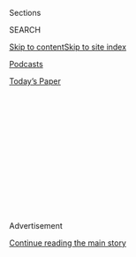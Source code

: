 <div id="app">

<div>

<div>

<div>

<div class="NYTAppHideMasthead css-1q2w90k e1suatyy0">

<div class="section css-ui9rw0 e1suatyy2">

<div class="css-eph4ug er09x8g0">

<div class="css-6n7j50">

</div>

<span class="css-1dv1kvn">Sections</span>

<div class="css-10488qs">

<span class="css-1dv1kvn">SEARCH</span>

</div>

[Skip to content](#site-content)[Skip to site
index](#site-index)

</div>

<div id="masthead-section-label" class="css-1wr3we4 eaxe0e00">

[Podcasts](https://www.nytimes.com/spotlight/podcasts)

</div>

<div class="css-10698na e1huz5gh0">

</div>

</div>

<div id="masthead-bar-one" class="section hasLinks css-15hmgas e1csuq9d3">

<div class="css-uqyvli e1csuq9d0">

</div>

<div class="css-1uqjmks e1csuq9d1">

</div>

<div class="css-9e9ivx">

[](https://myaccount.nytimes.com/auth/login?response_type=cookie&client_id=vi)

</div>

<div class="css-1bvtpon e1csuq9d2">

[Today’s
Paper](https://www.nytimes.com/section/todayspaper)

</div>

</div>

</div>

</div>

<div data-aria-hidden="false">

<div id="site-content" data-role="main">

<div>

<div class="css-1aor85t" style="opacity:0.000000001;z-index:-1;visibility:hidden">

<div class="css-1hqnpie">

<div class="css-epjblv">

<span class="css-17xtcya">[Podcasts](/spotlight/podcasts)</span><span class="css-x15j1o">|</span><span class="css-fwqvlz">Fiona
Ex
Machina</span>

</div>

<div class="css-k008qs">

<div class="css-1iwv8en">

<span class="css-18z7m18"></span>

<div>

</div>

</div>

<span class="css-1n6z4y">https://nyti.ms/3d0KNJ1</span>

<div class="css-1705lsu">

<div class="css-4xjgmj">

<div class="css-4skfbu" data-role="toolbar" data-aria-label="Social Media Share buttons, Save button, and Comments Panel with current comment count" data-testid="share-tools">

  - 
  - 
  - 
  - 
    
    <div class="css-6n7j50">
    
    </div>

  - 

</div>

</div>

</div>

</div>

</div>

</div>

<div id="NYT_TOP_BANNER_REGION" class="css-13pd83m">

</div>

<div id="top-wrapper" class="css-1sy8kpn">

<div id="top-slug" class="css-l9onyx">

Advertisement

</div>

[Continue reading the main
story](#after-top)

<div class="ad top-wrapper" style="text-align:center;height:100%;display:block;min-height:250px">

<div id="top" class="place-ad" data-position="top" data-size-key="top">

</div>

</div>

<div id="after-top">

</div>

</div>

<div>

<div class="css-1g7y0i5 e1drnplw0">

<div class="css-1ceswkc e1drnplw1">

</div>

<div class="css-f2fzwx e1drnplw2">

<div data-aria-labelledby="modal-title" data-role="region">

<div id="modal-title" class="css-mln36k">

transcript

</div>

<div class="css-pbq7ev">

</div>

<span>Back to Still
Processing</span>

<div class="css-f6lhej">

<div class="css-1ialerq">

<div class="css-1701swk">

bars

</div>

<div>

<div class="css-1t7yl1y">

0:00/0:00

</div>

<div class="css-og85jy">

\-0:00

</div>

</div>

</div>

</div>

<div class="css-15fbio0">

<div class="css-1p4nyns">

transcript

## Fiona Ex Machina

### Hosted by Wesley Morris and Jenna Wortham. Produced by Hans Buetow and Sydney Harper.

#### Fiona Apple blows our minds, again.

Thursday, April 30th, 2020

</div>

  - \[music\]

  - jenna wortham  
    This is “Still Processing.” I’m Jenna Wortham.

  - wesley morris  
    I’m Wesley Morris. And Jenna, I have a confession.

  - jenna wortham  
    Oh.

  - wesley morris  
    I have not always loved Fiona Apple.

  - jenna wortham  
    What? I’m sorry. What?

  - wesley morris  
    No, it’s true.

  - jenna wortham  
    You know what this week’s episode is about.

  - wesley morris  
    \[LAUGHING\] No, it’s true. I did not enjoy her. It started for me
    like it did for everybody else, my relationship with this woman, in
    1996 when she was a pretty popular recording artist out of nowhere.
    She was a teenager, and she shows up, and she’s singing these bluesy
    torch songs. The first single off of her first album title is called
    “Shadow Boxer.” And I’m like, I had just started listening to Nina
    Simone at this point, and I’m like, Oh ma’am, please, this is not —

  - jenna wortham  
    \[LAUGHING\]

  - wesley morris  
    I don’t want this from you. You don’t have what it takes. And then
    “Criminal” happens. Now where were you when you first saw that
    video?

  - jenna wortham  
    Listen, I’m not afraid to say it. I was a chunky teenager. So my
    little chunky butt would sit down in front of the TV, with a bag of
    cheetos, and I would watch these music videos. And I definitely
    remember when “Criminal” just kept playing.

  - \[music - fiona apple, "criminal"\]

  - fiona apple (singing)  
    I’ve been a bad, bad girl.

wesley morris

Basically, in the video, Fiona Apple is writhing around on the floor.
She’s taking pictures of her friends. She is very thin and taking off
her clothes at some point, and she’s in lingerie. And do you remember
that part?

jenna wortham

I mean, god yes, who can forget it? That image of Fiona Apple with the
two braids, crouched and hidden in the closet was just emblazoned across
my young mind. And the sad thing is I wanted to be in that druggie den
with her. And it was hard. I struggled with the popularity of that video
because it also meant the popularity of the aesthetic of that video,
which was rail thin, really strung out-looking, waify white girls.

wesley morris

It is immediately deemed part of what we — if anybody who was around in
the late 90s remembers as being “heroin chic.” And the fear of heroin
chic, and the controversy of so-called heroin chic, Kate Moss being the
epitome of that. This is basically skinny white people rolling around on
the floor and being the subject of many a fashion campaign. The video
goes on to win Best Female Video at the 1997 Video Music Awards. And
Fiona Apple goes up to accept her Moonman trophy.

  - archived recording (fiona apple)  
    I didn’t prepare a speech, and I’m sorry, but I’m glad that I didn’t
    because I’m not going to do this like everybody else does it. ‘Cause
    everybody that I should be thanking, I’m really sorry, but I have to
    use this time. See, Maya Angelou said that we as human beings at our
    best can only create opportunities. And I’m going to use this
    opportunity the way that I want to use it.
    
    \[CHEERS AND APPLAUSE\]
    
    So what I want to say is, everybody out there that’s watching,
    everybody that’s watching this world, this world is bull — \[MUTED\]
    
    \[APPLAUSE\]
    
    And you shouldn’t model your life — wait a second — you shouldn’t
    model your life about what you think that we think is cool, and what
    we’re wearing, and what we’re saying and everything. Go with
    yourself. Go with yourself.
    
    \[CHEERING\]

jenna wortham

People were really confused by her speech. They didn’t know what to make
of it. She was called rude. She was called combative.

wesley morris

They called her crazy.

jenna wortham

Yes, they called her crazy, and she was seen as entitled and bratty. And
she essentially was banished, and she retreated. And it really created
the impression that she was reclusive and totally a mystery from then on
out.

wesley morris

Inscrutable, stubborn, difficult to work with.

jenna wortham

As if, like, those aren’t things that men always are. It’s just always
hilarious to me when it’s a woman or a person of color. It’s like, Oh,
they’re difficult. But it made me really respect her because I was like
yes, I will go with myself. I will do what I want to do.

wesley morris

Well, what it did for me was make me really curious about what this
person was going to do musically, right? I was curious about how the
person who has this enormous backlash against her for speaking what is
honestly the truth — I’m really curious about what that person does
next. Two years later, my entire world gets blown up when she puts out
this album called “When the Pawn.” This album to me was the moment where
I was officially in love with this person.

jenna wortham

Mmm.

wesley morris

Because she took that moment in 1997, in front of the whole world, and
she found a way to not retreat from it, but to amplify the fury she felt
about how she was treated during that period, where she is made famous
almost kind of against her will, and held up as being an icon of
something that she didn’t want to be iconic for being. And the reason
that you and I are talking about Fiona Apple is because she’s still
speaking. And she’s still speaking in the way she wants to speak, and
she’s finding new ways of saying what she wants to say. And a couple of
weeks ago, she releases a new album, her first album in eight years, and
it’s called “Fetch the Bolt Cutters.” It’s the perfect capstone on
20-something years of living with and learning to love this woman.

jenna wortham

It’s also a perfect accompaniment to living in this moment, and being on
lockdown, and being in crisis, and feeling lots of big emotions that we
don’t know what to do with. And lo and behold, here we have a piece of
art that is exactly rooted in what you do with feelings of frustration,
pent up rage, anger, and ultimately funnels them into action. It’s a
really perfect companion for Covid, even though it’s not meant to be.
It’s been in the works for a long time. But it actually turns out to
be the perfect companion for right now.

wesley morris

So we are going to take a break. And when we come back, we’re going to
talk about Fiona Apple’s latest masterpiece, “Fetch the Bolt Cutters.”

\[music - kindness, "world restart"\]

\[music - fiona apple, "fetch the bolt cutters"\]

  - fiona apple (singing)  
    Fetch the bolt cutters. I’ve been in here too long.
    
    Fetch the bolt cutters.

jenna wortham

Wesley, you know what gives me the shivers in this song?

wesley morris

What?

jenna wortham

It’s the way she says “fetch the bolt cutters,” right? It’s not like a
scream. It’s not like (SHOUTING) fetch the bolt cutters\! It’s just this
quiet —

wesley morris

Ring the alarm\!

jenna wortham

Right, right, right. It’s not this alarmist battle cry. It’s just this
very resolved, astute observation that it’s time to fetch the bolt
cutters. And it gives me the chills because there’s no — it’s not like,
do you want to get them? Let me help you if you’ve been thinking about
getting the bolt cutters and liberating yourself. No, no, no, it’s time.
We’re leaving. Go get the bolt cutters. And since the song came out,
I’ve noticed it across just so many different places in social media,
but in particular, it’s being used to score videos and Instagram
stories. And it’s everything from somebody breaking down a chicken or a
piece of meat for dinner, which is really grim and gruesome in all the
best ways. You know, I saw recently a friend was playing the song while
she was preparing a really luxurious bath for herself. Somebody else was
using it to dance. I mean, I was playing it while I was cooking the
other night and then posted a story with it. And I think it really is a
soundtrack for the coronavirus pandemic. It feels so appropriate because
even though, physically, we really can’t fetch the bolt cutters. We’ve
been actually told many times to not fetch the bolt cutters, actually to
put them away, put the lock back on the door, stay inside. But
metaphorically, this idea that it’s time to step outside of ourselves.
It’s time to step outside of our comfort zones. It’s time to do things
differently and to think about other people, or to think about, I guess,
ourselves in relationship to other people and make different decisions,
and unlock the parts of yourself that have been yearning to come out.
Because literally it’s now or never, like we’ve faced what has felt like
end times. So if not now, then when? And I think that’s why people — I
think that’s why women in particular are really responding to it because
that reminder is coming along at a time when we most need it.

wesley morris

The calm with which she says fetch the bolt cutters strikes me as, “My
water just broke.” She says that, and what I hear is a person responding
to an almost involuntary force that she knew was coming this whole time.
And it is finally here, and she is ready to release it into the world.

jenna wortham

It’s just this declaration that it’s time for whatever was holding me
back in the past, or whatever — I just imagine a pair of pliers. It’s
just like these things are being extracted. It’s like whatever vestige
of the past, whatever thing you don’t need anymore, whatever thorn in
your foot, whatever is in your way, it’s like we’re plucking it out one
by one and setting it to the side. So for me, the visual is not like a
fence coming down, or a gate lock being broken. It’s actually like these
tiny, methodical, little extractions and excisions being made, like a
process is happening by which through we will then exit.

wesley morris

Mmm. Now look, I don’t think that Fiona Apple is trying to sound like
anybody at any particular time. I don’t know what she’s listening to
now. But there’s this part of this song where it sounds to me like a
little bit Rickie Lee Jones in one spot, this move into Beyoncé, and
then back into Rickie Lee Jones, for just like 12 seconds. And it’s just
really beautiful.

\[music - fiona apple, "fetch the bolt cutters"\]

  - fiona apple (singing)  
    While I’d not yet found my bearings those it girls hit the ground
    comparing the way I was to the way she was, saying I’m not stylish
    enough, and I cry too much. And I listened because I hadn’t found my
    own voice yet. So all I could hear was the noise that people make
    when they don’t know shit. But I didn’t know that yet.

wesley morris

The way she sort of sing-talks that, and then she lowers her voice, and
she kind of runs the words together. I heard that, and I thought, I hear
Beyoncé doing the verses in “Hold Up,” and she’s doing them as a sort of
lullaby. And there’s just something about this part of the song that is
so fragrant to me, the allusion to these two women, these two very
different singer-songwriters, just really got me.

jenna wortham

Mmm. It’s really interesting to invoke our queen and patron saint,
Beyoncé, in relationship to this album because there’s actually a lot in
“Fetch the Bolt Cutters” that makes me think a lot about “Lemonade,” in
particular. And not really sonically yet, even though I do see the point
that you just made. But I think just tonally, it’s really, really,
really satisfying to listen to women at a very particular point in time
— their 40s. Beyoncé is almost there, Fiona is a little bit over that.
These are both women who’ve lived most of their teen years in the public
eye. These are women who both have been agents of their sexuality and
have had their sexuality be used to kind of sell music, and to sell
them. And to sort of watch them take control over what that looks like
and what that means to them is really gratifying. And I’m listening to
the song itself, “Fetch the Bolt Cutters,” I’m hearing Fiona Apple do
her thing. But in my mind’s eye, I’m seeing Beyoncé in that incredible
marigold, lemony dress with all the ruffles, and her hair is just
flowing, walking down the street, twirling the bat and bashing out the
windows.

wesley morris

\[LAUGHING\]

jenna wortham

And it’s just remarkable. They’re both so resigned to destruction, but
no longer self-destruction. And I’m a little bit younger than both of
them, but I’m also coming into that self-awareness of not just kind of
who I’ve been, but sort of taking all of that knowledge and sort of
paying it forward and thinking about who I want to be, especially in
relationship to myself and other women in my world. And they do kind of
offer these blueprints for how to take in all that emotion and kind of
how to push it back out in a way that’s cathartic and constructive, at
least to them.

wesley morris

The thing that comes to mind when you say that is “Heavy Balloon.” The
opening line is like, People like us play with a heavy balloon. It’s
clearly about depression. But it also, even through the depression, it’s
an attempt to reach out. It’s the most rhythmic and grooving song on the
album. And it’s the song on the album that sounds most like a song on
her first album, “Tidal,” called “The First Taste.”

jenna wortham

Mm-hm.

wesley morris

It is this evocation of an earlier self, a lighter self.

\[music - fiona apple, "heavy balloon"\]

  - fiona apple (singing)  
    People like us, we play with a heavy balloon. We keep it up to keep
    the devil at bay but it always falls way too soon.

jenna wortham

But I think you feel that interplay between the heaviness and the
darkness because she’s talking about all this extra weight, and how that
density makes it hard to rise up. But then, you get to the chorus.

\[music - fiona apple, "heavy balloon"\]

  - fiona apple (singing)  
    But you know what? I spread like strawberries. I climb like peas and
    beans. I’ve been sucking it in so long that I’m busting at the
    seams.

jenna wortham

Whenever I hear it, I’m like throwing my head back and I’m like staring
up at the sky, and I’m just like gyrating my hips to myself. I’m like,
yeah, spread like strawberries. And she said in an interview that she
was really moved by the idea about the ways that strawberries grow out
and they cover an entire garden. And so there is this levity in that
imagery of just like, yeah, I might be heavy, I might be depressed. But
I’m actually going to keep doing my thing. I’m going to keep growing.
And that song is one my favorites on the album for sure.

wesley morris

Oh, it’s great.

jenna wortham

It’s the one I play the loudest.

wesley morris

I am in awe of this woman. The way she is able to capture feelings that
are so mundane, to be able to take those kitchen staples and turn them
into objects of determination and pain. Geez, Louise.

\[music - fiona apple, "heavy balloon"\]

  - fiona apple (singing)  
    I spread like strawberries. I climb like peas and beans.

jenna wortham

I really want to talk about the song “Ladies” off the album. Fiona Apple
is talking to her ex’s new girlfriend — or you can pluralize it, new
girlfriends. I mean, she’s really just talking to the lineage — the line
of women that are coming after her. And the song is both a warning and
both a little bit of a preemptive apology for kind of what they’re in
for. I like to think about this song as kind of its own whisper network,
like Fiona’s trying to tell these women what it’s going to be like to be
in a relationship with him. But I also don’t feel like she’s blaming
them for the choices that they’re going to make. She just wants them to
make informed choices. If this is your choice and you make it, OK, but
I’ll be here for you on the other side if you want me to be. Because
I’ve been there too, and I know what that’s like. And damn, what a
gesture. That takes a lot of self-reflection (LAUGHING) and
introspection.

wesley morris

Yeah. Even the idea that she’s just sort of saying, you know, I might’ve
left some stuff at his place, take it. When you go, you can take
whatever I left.

jenna wortham

She even says though, There’s a dress that’s not mine, but don’t throw
it out. It was there when I got there. And let’s be at peace with the
way time works, and the way life works.

\[music - fiona apple, "ladies"\]

  - fiona apple (singing)  
    Ladies, ladies, ladies, ladies. Ruminations on the looming effect
    and the parallax view and the figure and the form —

wesley morris

This song also has this concept of parallax, which is a thing that Fiona
Apple has sung about in other songs on other albums. And it’s a useful
relationship concept, in a lot of ways, which is that, imagine looking
at an object through your viewfinder on a camera and the lens on your
camera. You’re looking at the same object, but in two different ways
through two different lenses. And seems pretty useful when it comes to
looking at people, too. Sometimes you’re looking at a person through one
set of circumstances, and another set of circumstances reveals the exact
same person in a completely different way. It’s taken her a long time,
perhaps, to get to the point where she is able to practice her own
parallaxing in order to look at, not only old relationships, but to
understand that there is just an inherent parallax in any relationship.
And once you get some distance on it, you’re able to see yourself as
somebody’s future ex or current relationship.

jenna wortham

Mmm. I really like the generosity of that song. Because it’s a very
natural thing to think about your current partner’s exes, or your last
partner, who they date after you. It’s very easy to get caught up in
these spirals and to compare and despair, and to try to weigh your own
enough-ness against these shadowy images of other people and other
women. And I really feel like she’s trying to open a conversation and be
like, we are not each other’s enemies. I’m no longer playing this game.
And come over for tea. Even more, like, let’s go on a hike together. I
just want you to know, I’m not gunning for you. And you start to realize
the ways in which you’ve been taught and conditioned to only see other
women as rivals or people you should compare yourself against, rather
than see them as what they can be, which are collaborators, true loves,
like deep, deep friends, sisters.

wesley morris

I love how loungey this song sounds. It’s got this really good bass
line, and the groove is familiar to me as a kind of a little bit of an
R\&B vamp, where the story being told is one thing, but there is also a
way that you have to perform the story. And I hear it, and I’m just
like, Nina Simone could do this. Aretha could do this. Gladys Knight
could do this. These three very, very different singers could all
respond to this song in their characteristic ways without necessarily
even having to do much of a rearrangement —

jenna wortham

Oh, yeah.

wesley morris

— of the song itself. But this kind of world-weary, been through it all
way of (LAUGHING) communicating.

jenna wortham

Oh, yeah. I love, love, love the kind of fatigue in it and the humor.
And I can totally just see Fiona Apple with a black fedora on, and a
white tank top and suspenders, and her sinewy arms are out, and she’s in
the back of some sort of smoky cabaret. \[LAUGHTER\] And she’s just like
cocked to the side and clapping in this very cynical way.

\[music - fiona apple, "ladies"\]

  - fiona apple (singing)  
    Yet another woman to whom I won’t get through.

wesley morris

The thing about Fiona Apple is she’s always been about warning somebody
about something.

jenna wortham

\[LAUGHING\]

wesley morris

Whether it’s a potential relationship, or herself about herself. And
this album is the first time all of that experience, and all of that
knowledge, and all of that rejection, and avoidance, and judgment, and
perception has been harnessed for the powers of what can only be
described as wisdom.

jenna wortham

Mmm. Well Wesley, I am just now reigniting my love affair with Fiona
Apple. But you’ve been deep in it with her for the last 20 years or so.
So help me understand the work that she’s done from the last time I was
paying attention, with “Tidal,” to now, with “Fetch the Bolt Cutters.”

wesley morris

OK, so if we want to understand a little bit where Fiona Apple is in
2020, relative to where she was say, even in 2012, I think it might be
useful to actually just go back to 2012 and listen to one of the best
songs on her previous great album, which is called “The Idler Wheel,”
the I-D-L-E-R wheel. And the song that came to mind that is useful, both
in terms of how we’ve been talking about her today, and also in terms of
her adventurousness as a singer, is this song called “Regret.” It’s just
structured really beautifully, and it sounds like she’s built this one
kind of seemingly straightforward, beautiful song, and then something
happens.

\[music - fiona apple, "regret"\]

  - fiona apple (singing)  
    Oh, I ran out of white doves’ feathers to soak up the hot piss that
    comes from your mouth every time you address me.

wesley morris

There’s a kind of singing that I really love and is very hard to do. I’m
talking specifically about ugly singing, or unusual singing, right?
There aren’t a lot of people who have the skill, and I would say even
more important, the bravery to do it, to try it. The recorded music
history is a lot of such people. I mean, you can go back to someone like
Louis Armstrong, or Screamin’ Jay Hawkins, and Nina Simone, and Yoko
Ono, and Tom Waits, the patron saint of back of the throat, bottom of
the earth singing. People who are much more interested in the truth of
the sound of the voice than of the alleged beauty of the presentation.
It’s just such a beautiful, beautiful song about real ugly feelings. And
I feel like that’s the thing that I love her so much for is she isn’t
afraid to make ugly feelings sound ugly. She doesn’t run away from where
she is emotionally. I mean, this song is stripped down to almost
nothing. In that beautiful moment at the end, where she — you hear the
piano top close.

jenna wortham

Yeah. (LAUGHING)

wesley morris

She’s like, I’m done. I’ve said it all.

jenna wortham

Yeah. And you know Wesley, maybe some of the distance that has been
closed, or crossed, or worked out in the last eight years, I guess,
between this song coming out, “Regret,” on “The Idler Wheel” and then
“Fetch the Bolt Cutters” is that Fiona Apple has figured out at least
what she’s going to do with all those raw nerve endings. She’s learned a
little bit how to process them, how to sit with them, and how to be OK.
(LAUGHING) Right? And she’s teaching us also right now how to be OK with
them. Because one of the differences between a song like “Regret” and
then something like “Heavy Balloon,” that pain and grief of a song like
“Regret” has been transmuted. And it’s not that she’s avoiding it, or
she’s not dealing with it, it’s just that she has metabolized it and she
has channeled it into something else.

And that’s why I think, even though “Fetch the Bolt Cutters” is still
so, so, so emotionally dense, and the frequency is so high, it can feel
peaceful, it can feel calm. Because she’s worked out how she feels about
these things. And now she’s telling us so that we can do the same.

\[music\]

  - speaker 1  
    Hey, Jenna and Wesley.

  - speaker 2  
    Hi, Jenna, hi, Wesley.

  - speaker 4  
    Hey, y’all.

\[music\]

jenna wortham

A few weeks ago, we asked you to tell us how you’re taking care during
these times, and how people are taking care of you. And the responses
were overwhelming.

wesley morris

We heard from people all over the planet.

  - mike  
    This is Mike coming to you from Chicago.

  - speaker 5  
    Cambridge, U.K.

  - speaker 6  
    I live in Greenpoint in Brooklyn, New York.

  - speaker 7  
    In Lisbon, Portugal’s capital in mainland Europe.

wesley morris

And you guys are doing amazing work just taking care of yourselves.

  - speaker 8  
    Hi, Wesley and Jenna. I’m calling in with a story of how my husband
    has taken care of me during this difficult time. I had a birthday in
    the end of March, and had plans to celebrate, but obviously wasn’t
    able to do that. I work for one of the major museums in the city,
    which is shut down. And so my husband surprised me by asking a bunch
    of our friends to create something. They emailed it to him, he
    printed it out, and he hung it up. He got actually 70 submissions of
    works of art, and he had so many submissions, there are two rooms in
    the house filled with art created by our loved ones. And he
    surprised me with my own museum with art that I could come and look
    at and take care of. And it not only took care of me, but it was a
    bright spot for a lot of people as well, where they stopped for a
    second, and sat down, and created something, or they had their kid
    make something. And so my husband was able to do something that took
    care of me, but also took care of a lot of our friends, even for a
    brief second. It was a very unusual 36th birthday.

  - claire grindinger  
    OK. Hey, Jenna. Hey, Wesley. My name’s Claire Grindinger. I’m a
    senior at Washington University in St. Louis, but right now I’m home
    in Dallas, Texas, cause of the coronavirus. I am right now running,
    as you might be able to tell. On March 29, I was supposed to run the
    St. Louis Go marathon, but I decided to run it virtually. And so my
    parents are coming around. They’re following me on my route,
    bringing me a jacket, food, water and whatnot because there are no
    water stations, and just really helping me out. So I feel really
    supported and lucky to be here with them. So thank you.

  - inna kim  
    Hi, this is Inna. I am in New Jersey. I moved from South Korea a
    couple of months ago, and this is not easy situation for all. But I
    have a routine. I exercise. I bake bunch. And I also have a baby,
    who is 10 months old, which makes me keep going and super busy. And
    for my family in South Korea, I try to contact them every day,
    sending a bunch of photos of baby, especially to my mom. And
    actually, I just sent her gift box, which has a bunch of lemons and
    gingers for her immune system. And I hope she’s fine and well. And
    yeah, thank you.

  - speaker 9  
    Hi, Jenna. Hi, Wesley. I’m currently studying in Cambridge, the
    U.K., where I am in self-isolation, of course. My little sister does
    not live with me. So she’s in London right now. But we have been
    having FaceTime calls where we have dance parties. And we have
    karaoke sessions where we do what we would normally do if we were
    living together, which is sing, scream a Disney song at the top of
    our lungs. But we’re doing it virtually over the internet. It’s
    really worked to distract me and just really make me feel silly and
    forget about the absurdity of what we’re currently going through. So
    I hope you two are taking care, and I will see you on the internet.

  - mike pesoli  
    Hey, Jenna. Hey, Wesley. This is Mike coming to you from Chicago. I
    am currently taking care of myself during this crisis of Covid-19 by
    throwing myself into literature. I know it might sound basic, but I
    find books to be a great way into someone else’s psyche or into
    someone else’s experience. And for the few lucky people in my life,
    I will even go as far as calling my local bookstore — my favorite is
    Unabridged in Chicago — and I will send them a book that I think
    they might really love. And then in that way, I’m taking care of a
    small business that really means something to me, I’m taking care of
    someone that I love, and I’m taking care of myself because it makes
    me feel good to give something to someone in this moment when so
    many of us can feel helpless. Cheers.

  - speaker 10  
    Hi, Jenna and Wesley. Something that I’ve been doing with my
    community, and my loved ones, my family and friends, is just trying
    to be vulnerable from afar, really getting over that fear of
    admitting I’m not doing well right now. It’s a huge relief. It’s
    kind of like its own way of me taking care right now is just by
    that, letting go. And knowing that that doesn’t mean that you can’t
    handle things, but your ability to reach out to a friend and say,
    look, I can’t handle everything I’m feeling right now. Are you
    available for me to share? And be well.

\[music\]

wesley morris

Thank you to every single person who submitted something. We really,
really appreciate it.

jenna wortham

And please keep taking care of yourself and your loved ones.

\[music\]

That’s our show. Next week, we’re going to be talking about all this
newfound closeness that even while living in a broken, fragmented world,
we’re finding new ways to be together, intimate, close, online and
through our devices.

“Still Processing” is a product of The New York Times. This week, like
all the past couple of weeks, it was recorded in our living rooms.

wesley morris

It’s produced by Hans Beutow and Sydney Harper.

jenna wortham

Our editors are Sara Sarasohn, Sasha Weiss, Wendy Door, and Lisa Tobin.

wesley morris

And our engineer is Jake Gorski.

jenna wortham

Our theme music is by Kindness. It’s called “World Restart,” from the
album “Otherness.” You can find all our old episodes and the show notes
for this one and those at
nytimes.com/stillprocessing.

\[music\]

</div>

</div>

</div>

</div>

<div style="position:absolute;width:0;height:0;visibility:hidden;display:none">

</div>

<div style="width:100%">

<div class="css-18qqsen e1eullfg0" style="background-image:url(https://static01.nyt.com/images/2019/09/15/podcasts/still-processing-album-art-2/still-processing-album-art-2-videoFifteenBySeven2610-v2.png)">

<div class="css-1hmsypo e1eullfg2">

<div class="css-131hid3 e1eullfg3">

<div class="css-1uhi299 e1eullfg1">

</div>

<div class="css-1tloyb6">

<div class="css-1kltdsh ehra6vc0">

[<span class="css-1f76qa2">![Still Processing
logo](https://static01.nyt.com/images/2019/09/15/podcasts/still-processing-album-art-2/still-processing-album-art-2-square320.jpg)<span>Still
Processing</span></span>](https://www.nytimes.com/column/still-processing-podcast)<span class="css-1lhttlg ehra6vc1"><span class="css-sj5ozi ehra6vc2">Subscribe:</span></span>

  - [Apple Podcasts](https://itunes.apple.com/us/podcast/id1151436460)
  - [Google
    Podcasts](https://www.google.com/podcasts?feed=aHR0cHM6Ly9yc3MuYXJ0MTkuY29tL255dC1zdGlsbC1wcm9jZXNzaW5n)

</div>

</div>

<div class="css-1r0dpua e1eullfg4">

<div class="css-1gu519p edye5kn0">

<div>

# Fiona Ex Machina

## Fiona Apple blows our minds, again.

</div>

<span class="css-lsnb14 edye5kn4">Hosted by Wesley Morris and Jenna
Wortham. Produced by Hans Buetow and Sydney Harper.</span>

<div class="css-1vd84sn">

<span class="css-16bt4xd">Transcript</span>

</div>

</div>

<div class="css-1g7y0i5 e1drnplw0">

<div class="css-1ceswkc e1drnplw1">

</div>

<div class="css-f2fzwx e1drnplw2">

<div data-aria-labelledby="modal-title" data-role="region">

<div id="modal-title" class="css-mln36k">

transcript

</div>

<div class="css-pbq7ev">

</div>

<span>Back to Still
Processing</span>

<div class="css-f6lhej">

<div class="css-1ialerq">

<div class="css-1701swk">

bars

</div>

<div>

<div class="css-1t7yl1y">

0:00/0:00

</div>

<div class="css-og85jy">

\-0:00

</div>

</div>

</div>

</div>

<div class="css-15fbio0">

<div class="css-1p4nyns">

transcript

## Fiona Ex Machina

### Hosted by Wesley Morris and Jenna Wortham. Produced by Hans Buetow and Sydney Harper.

#### Fiona Apple blows our minds, again.

Thursday, April 30th, 2020

</div>

  - \[music\]

  - jenna wortham  
    This is “Still Processing.” I’m Jenna Wortham.

  - wesley morris  
    I’m Wesley Morris. And Jenna, I have a confession.

  - jenna wortham  
    Oh.

  - wesley morris  
    I have not always loved Fiona Apple.

  - jenna wortham  
    What? I’m sorry. What?

  - wesley morris  
    No, it’s true.

  - jenna wortham  
    You know what this week’s episode is about.

  - wesley morris  
    \[LAUGHING\] No, it’s true. I did not enjoy her. It started for me
    like it did for everybody else, my relationship with this woman, in
    1996 when she was a pretty popular recording artist out of nowhere.
    She was a teenager, and she shows up, and she’s singing these bluesy
    torch songs. The first single off of her first album title is called
    “Shadow Boxer.” And I’m like, I had just started listening to Nina
    Simone at this point, and I’m like, Oh ma’am, please, this is not —

  - jenna wortham  
    \[LAUGHING\]

  - wesley morris  
    I don’t want this from you. You don’t have what it takes. And then
    “Criminal” happens. Now where were you when you first saw that
    video?

  - jenna wortham  
    Listen, I’m not afraid to say it. I was a chunky teenager. So my
    little chunky butt would sit down in front of the TV, with a bag of
    cheetos, and I would watch these music videos. And I definitely
    remember when “Criminal” just kept playing.

  - \[music - fiona apple, "criminal"\]

  - fiona apple (singing)  
    I’ve been a bad, bad girl.

wesley morris

Basically, in the video, Fiona Apple is writhing around on the floor.
She’s taking pictures of her friends. She is very thin and taking off
her clothes at some point, and she’s in lingerie. And do you remember
that part?

jenna wortham

I mean, god yes, who can forget it? That image of Fiona Apple with the
two braids, crouched and hidden in the closet was just emblazoned across
my young mind. And the sad thing is I wanted to be in that druggie den
with her. And it was hard. I struggled with the popularity of that video
because it also meant the popularity of the aesthetic of that video,
which was rail thin, really strung out-looking, waify white girls.

wesley morris

It is immediately deemed part of what we — if anybody who was around in
the late 90s remembers as being “heroin chic.” And the fear of heroin
chic, and the controversy of so-called heroin chic, Kate Moss being the
epitome of that. This is basically skinny white people rolling around on
the floor and being the subject of many a fashion campaign. The video
goes on to win Best Female Video at the 1997 Video Music Awards. And
Fiona Apple goes up to accept her Moonman trophy.

  - archived recording (fiona apple)  
    I didn’t prepare a speech, and I’m sorry, but I’m glad that I didn’t
    because I’m not going to do this like everybody else does it. ‘Cause
    everybody that I should be thanking, I’m really sorry, but I have to
    use this time. See, Maya Angelou said that we as human beings at our
    best can only create opportunities. And I’m going to use this
    opportunity the way that I want to use it.
    
    \[CHEERS AND APPLAUSE\]
    
    So what I want to say is, everybody out there that’s watching,
    everybody that’s watching this world, this world is bull — \[MUTED\]
    
    \[APPLAUSE\]
    
    And you shouldn’t model your life — wait a second — you shouldn’t
    model your life about what you think that we think is cool, and what
    we’re wearing, and what we’re saying and everything. Go with
    yourself. Go with yourself.
    
    \[CHEERING\]

jenna wortham

People were really confused by her speech. They didn’t know what to make
of it. She was called rude. She was called combative.

wesley morris

They called her crazy.

jenna wortham

Yes, they called her crazy, and she was seen as entitled and bratty. And
she essentially was banished, and she retreated. And it really created
the impression that she was reclusive and totally a mystery from then on
out.

wesley morris

Inscrutable, stubborn, difficult to work with.

jenna wortham

As if, like, those aren’t things that men always are. It’s just always
hilarious to me when it’s a woman or a person of color. It’s like, Oh,
they’re difficult. But it made me really respect her because I was like
yes, I will go with myself. I will do what I want to do.

wesley morris

Well, what it did for me was make me really curious about what this
person was going to do musically, right? I was curious about how the
person who has this enormous backlash against her for speaking what is
honestly the truth — I’m really curious about what that person does
next. Two years later, my entire world gets blown up when she puts out
this album called “When the Pawn.” This album to me was the moment where
I was officially in love with this person.

jenna wortham

Mmm.

wesley morris

Because she took that moment in 1997, in front of the whole world, and
she found a way to not retreat from it, but to amplify the fury she felt
about how she was treated during that period, where she is made famous
almost kind of against her will, and held up as being an icon of
something that she didn’t want to be iconic for being. And the reason
that you and I are talking about Fiona Apple is because she’s still
speaking. And she’s still speaking in the way she wants to speak, and
she’s finding new ways of saying what she wants to say. And a couple of
weeks ago, she releases a new album, her first album in eight years, and
it’s called “Fetch the Bolt Cutters.” It’s the perfect capstone on
20-something years of living with and learning to love this woman.

jenna wortham

It’s also a perfect accompaniment to living in this moment, and being on
lockdown, and being in crisis, and feeling lots of big emotions that we
don’t know what to do with. And lo and behold, here we have a piece of
art that is exactly rooted in what you do with feelings of frustration,
pent up rage, anger, and ultimately funnels them into action. It’s a
really perfect companion for Covid, even though it’s not meant to be.
It’s been in the works for a long time. But it actually turns out to
be the perfect companion for right now.

wesley morris

So we are going to take a break. And when we come back, we’re going to
talk about Fiona Apple’s latest masterpiece, “Fetch the Bolt Cutters.”

\[music - kindness, "world restart"\]

\[music - fiona apple, "fetch the bolt cutters"\]

  - fiona apple (singing)  
    Fetch the bolt cutters. I’ve been in here too long.
    
    Fetch the bolt cutters.

jenna wortham

Wesley, you know what gives me the shivers in this song?

wesley morris

What?

jenna wortham

It’s the way she says “fetch the bolt cutters,” right? It’s not like a
scream. It’s not like (SHOUTING) fetch the bolt cutters\! It’s just this
quiet —

wesley morris

Ring the alarm\!

jenna wortham

Right, right, right. It’s not this alarmist battle cry. It’s just this
very resolved, astute observation that it’s time to fetch the bolt
cutters. And it gives me the chills because there’s no — it’s not like,
do you want to get them? Let me help you if you’ve been thinking about
getting the bolt cutters and liberating yourself. No, no, no, it’s time.
We’re leaving. Go get the bolt cutters. And since the song came out,
I’ve noticed it across just so many different places in social media,
but in particular, it’s being used to score videos and Instagram
stories. And it’s everything from somebody breaking down a chicken or a
piece of meat for dinner, which is really grim and gruesome in all the
best ways. You know, I saw recently a friend was playing the song while
she was preparing a really luxurious bath for herself. Somebody else was
using it to dance. I mean, I was playing it while I was cooking the
other night and then posted a story with it. And I think it really is a
soundtrack for the coronavirus pandemic. It feels so appropriate because
even though, physically, we really can’t fetch the bolt cutters. We’ve
been actually told many times to not fetch the bolt cutters, actually to
put them away, put the lock back on the door, stay inside. But
metaphorically, this idea that it’s time to step outside of ourselves.
It’s time to step outside of our comfort zones. It’s time to do things
differently and to think about other people, or to think about, I guess,
ourselves in relationship to other people and make different decisions,
and unlock the parts of yourself that have been yearning to come out.
Because literally it’s now or never, like we’ve faced what has felt like
end times. So if not now, then when? And I think that’s why people — I
think that’s why women in particular are really responding to it because
that reminder is coming along at a time when we most need it.

wesley morris

The calm with which she says fetch the bolt cutters strikes me as, “My
water just broke.” She says that, and what I hear is a person responding
to an almost involuntary force that she knew was coming this whole time.
And it is finally here, and she is ready to release it into the world.

jenna wortham

It’s just this declaration that it’s time for whatever was holding me
back in the past, or whatever — I just imagine a pair of pliers. It’s
just like these things are being extracted. It’s like whatever vestige
of the past, whatever thing you don’t need anymore, whatever thorn in
your foot, whatever is in your way, it’s like we’re plucking it out one
by one and setting it to the side. So for me, the visual is not like a
fence coming down, or a gate lock being broken. It’s actually like these
tiny, methodical, little extractions and excisions being made, like a
process is happening by which through we will then exit.

wesley morris

Mmm. Now look, I don’t think that Fiona Apple is trying to sound like
anybody at any particular time. I don’t know what she’s listening to
now. But there’s this part of this song where it sounds to me like a
little bit Rickie Lee Jones in one spot, this move into Beyoncé, and
then back into Rickie Lee Jones, for just like 12 seconds. And it’s just
really beautiful.

\[music - fiona apple, "fetch the bolt cutters"\]

  - fiona apple (singing)  
    While I’d not yet found my bearings those it girls hit the ground
    comparing the way I was to the way she was, saying I’m not stylish
    enough, and I cry too much. And I listened because I hadn’t found my
    own voice yet. So all I could hear was the noise that people make
    when they don’t know shit. But I didn’t know that yet.

wesley morris

The way she sort of sing-talks that, and then she lowers her voice, and
she kind of runs the words together. I heard that, and I thought, I hear
Beyoncé doing the verses in “Hold Up,” and she’s doing them as a sort of
lullaby. And there’s just something about this part of the song that is
so fragrant to me, the allusion to these two women, these two very
different singer-songwriters, just really got me.

jenna wortham

Mmm. It’s really interesting to invoke our queen and patron saint,
Beyoncé, in relationship to this album because there’s actually a lot in
“Fetch the Bolt Cutters” that makes me think a lot about “Lemonade,” in
particular. And not really sonically yet, even though I do see the point
that you just made. But I think just tonally, it’s really, really,
really satisfying to listen to women at a very particular point in time
— their 40s. Beyoncé is almost there, Fiona is a little bit over that.
These are both women who’ve lived most of their teen years in the public
eye. These are women who both have been agents of their sexuality and
have had their sexuality be used to kind of sell music, and to sell
them. And to sort of watch them take control over what that looks like
and what that means to them is really gratifying. And I’m listening to
the song itself, “Fetch the Bolt Cutters,” I’m hearing Fiona Apple do
her thing. But in my mind’s eye, I’m seeing Beyoncé in that incredible
marigold, lemony dress with all the ruffles, and her hair is just
flowing, walking down the street, twirling the bat and bashing out the
windows.

wesley morris

\[LAUGHING\]

jenna wortham

And it’s just remarkable. They’re both so resigned to destruction, but
no longer self-destruction. And I’m a little bit younger than both of
them, but I’m also coming into that self-awareness of not just kind of
who I’ve been, but sort of taking all of that knowledge and sort of
paying it forward and thinking about who I want to be, especially in
relationship to myself and other women in my world. And they do kind of
offer these blueprints for how to take in all that emotion and kind of
how to push it back out in a way that’s cathartic and constructive, at
least to them.

wesley morris

The thing that comes to mind when you say that is “Heavy Balloon.” The
opening line is like, People like us play with a heavy balloon. It’s
clearly about depression. But it also, even through the depression, it’s
an attempt to reach out. It’s the most rhythmic and grooving song on the
album. And it’s the song on the album that sounds most like a song on
her first album, “Tidal,” called “The First Taste.”

jenna wortham

Mm-hm.

wesley morris

It is this evocation of an earlier self, a lighter self.

\[music - fiona apple, "heavy balloon"\]

  - fiona apple (singing)  
    People like us, we play with a heavy balloon. We keep it up to keep
    the devil at bay but it always falls way too soon.

jenna wortham

But I think you feel that interplay between the heaviness and the
darkness because she’s talking about all this extra weight, and how that
density makes it hard to rise up. But then, you get to the chorus.

\[music - fiona apple, "heavy balloon"\]

  - fiona apple (singing)  
    But you know what? I spread like strawberries. I climb like peas and
    beans. I’ve been sucking it in so long that I’m busting at the
    seams.

jenna wortham

Whenever I hear it, I’m like throwing my head back and I’m like staring
up at the sky, and I’m just like gyrating my hips to myself. I’m like,
yeah, spread like strawberries. And she said in an interview that she
was really moved by the idea about the ways that strawberries grow out
and they cover an entire garden. And so there is this levity in that
imagery of just like, yeah, I might be heavy, I might be depressed. But
I’m actually going to keep doing my thing. I’m going to keep growing.
And that song is one my favorites on the album for sure.

wesley morris

Oh, it’s great.

jenna wortham

It’s the one I play the loudest.

wesley morris

I am in awe of this woman. The way she is able to capture feelings that
are so mundane, to be able to take those kitchen staples and turn them
into objects of determination and pain. Geez, Louise.

\[music - fiona apple, "heavy balloon"\]

  - fiona apple (singing)  
    I spread like strawberries. I climb like peas and beans.

jenna wortham

I really want to talk about the song “Ladies” off the album. Fiona Apple
is talking to her ex’s new girlfriend — or you can pluralize it, new
girlfriends. I mean, she’s really just talking to the lineage — the line
of women that are coming after her. And the song is both a warning and
both a little bit of a preemptive apology for kind of what they’re in
for. I like to think about this song as kind of its own whisper network,
like Fiona’s trying to tell these women what it’s going to be like to be
in a relationship with him. But I also don’t feel like she’s blaming
them for the choices that they’re going to make. She just wants them to
make informed choices. If this is your choice and you make it, OK, but
I’ll be here for you on the other side if you want me to be. Because
I’ve been there too, and I know what that’s like. And damn, what a
gesture. That takes a lot of self-reflection (LAUGHING) and
introspection.

wesley morris

Yeah. Even the idea that she’s just sort of saying, you know, I might’ve
left some stuff at his place, take it. When you go, you can take
whatever I left.

jenna wortham

She even says though, There’s a dress that’s not mine, but don’t throw
it out. It was there when I got there. And let’s be at peace with the
way time works, and the way life works.

\[music - fiona apple, "ladies"\]

  - fiona apple (singing)  
    Ladies, ladies, ladies, ladies. Ruminations on the looming effect
    and the parallax view and the figure and the form —

wesley morris

This song also has this concept of parallax, which is a thing that Fiona
Apple has sung about in other songs on other albums. And it’s a useful
relationship concept, in a lot of ways, which is that, imagine looking
at an object through your viewfinder on a camera and the lens on your
camera. You’re looking at the same object, but in two different ways
through two different lenses. And seems pretty useful when it comes to
looking at people, too. Sometimes you’re looking at a person through one
set of circumstances, and another set of circumstances reveals the exact
same person in a completely different way. It’s taken her a long time,
perhaps, to get to the point where she is able to practice her own
parallaxing in order to look at, not only old relationships, but to
understand that there is just an inherent parallax in any relationship.
And once you get some distance on it, you’re able to see yourself as
somebody’s future ex or current relationship.

jenna wortham

Mmm. I really like the generosity of that song. Because it’s a very
natural thing to think about your current partner’s exes, or your last
partner, who they date after you. It’s very easy to get caught up in
these spirals and to compare and despair, and to try to weigh your own
enough-ness against these shadowy images of other people and other
women. And I really feel like she’s trying to open a conversation and be
like, we are not each other’s enemies. I’m no longer playing this game.
And come over for tea. Even more, like, let’s go on a hike together. I
just want you to know, I’m not gunning for you. And you start to realize
the ways in which you’ve been taught and conditioned to only see other
women as rivals or people you should compare yourself against, rather
than see them as what they can be, which are collaborators, true loves,
like deep, deep friends, sisters.

wesley morris

I love how loungey this song sounds. It’s got this really good bass
line, and the groove is familiar to me as a kind of a little bit of an
R\&B vamp, where the story being told is one thing, but there is also a
way that you have to perform the story. And I hear it, and I’m just
like, Nina Simone could do this. Aretha could do this. Gladys Knight
could do this. These three very, very different singers could all
respond to this song in their characteristic ways without necessarily
even having to do much of a rearrangement —

jenna wortham

Oh, yeah.

wesley morris

— of the song itself. But this kind of world-weary, been through it all
way of (LAUGHING) communicating.

jenna wortham

Oh, yeah. I love, love, love the kind of fatigue in it and the humor.
And I can totally just see Fiona Apple with a black fedora on, and a
white tank top and suspenders, and her sinewy arms are out, and she’s in
the back of some sort of smoky cabaret. \[LAUGHTER\] And she’s just like
cocked to the side and clapping in this very cynical way.

\[music - fiona apple, "ladies"\]

  - fiona apple (singing)  
    Yet another woman to whom I won’t get through.

wesley morris

The thing about Fiona Apple is she’s always been about warning somebody
about something.

jenna wortham

\[LAUGHING\]

wesley morris

Whether it’s a potential relationship, or herself about herself. And
this album is the first time all of that experience, and all of that
knowledge, and all of that rejection, and avoidance, and judgment, and
perception has been harnessed for the powers of what can only be
described as wisdom.

jenna wortham

Mmm. Well Wesley, I am just now reigniting my love affair with Fiona
Apple. But you’ve been deep in it with her for the last 20 years or so.
So help me understand the work that she’s done from the last time I was
paying attention, with “Tidal,” to now, with “Fetch the Bolt Cutters.”

wesley morris

OK, so if we want to understand a little bit where Fiona Apple is in
2020, relative to where she was say, even in 2012, I think it might be
useful to actually just go back to 2012 and listen to one of the best
songs on her previous great album, which is called “The Idler Wheel,”
the I-D-L-E-R wheel. And the song that came to mind that is useful, both
in terms of how we’ve been talking about her today, and also in terms of
her adventurousness as a singer, is this song called “Regret.” It’s just
structured really beautifully, and it sounds like she’s built this one
kind of seemingly straightforward, beautiful song, and then something
happens.

\[music - fiona apple, "regret"\]

  - fiona apple (singing)  
    Oh, I ran out of white doves’ feathers to soak up the hot piss that
    comes from your mouth every time you address me.

wesley morris

There’s a kind of singing that I really love and is very hard to do. I’m
talking specifically about ugly singing, or unusual singing, right?
There aren’t a lot of people who have the skill, and I would say even
more important, the bravery to do it, to try it. The recorded music
history is a lot of such people. I mean, you can go back to someone like
Louis Armstrong, or Screamin’ Jay Hawkins, and Nina Simone, and Yoko
Ono, and Tom Waits, the patron saint of back of the throat, bottom of
the earth singing. People who are much more interested in the truth of
the sound of the voice than of the alleged beauty of the presentation.
It’s just such a beautiful, beautiful song about real ugly feelings. And
I feel like that’s the thing that I love her so much for is she isn’t
afraid to make ugly feelings sound ugly. She doesn’t run away from where
she is emotionally. I mean, this song is stripped down to almost
nothing. In that beautiful moment at the end, where she — you hear the
piano top close.

jenna wortham

Yeah. (LAUGHING)

wesley morris

She’s like, I’m done. I’ve said it all.

jenna wortham

Yeah. And you know Wesley, maybe some of the distance that has been
closed, or crossed, or worked out in the last eight years, I guess,
between this song coming out, “Regret,” on “The Idler Wheel” and then
“Fetch the Bolt Cutters” is that Fiona Apple has figured out at least
what she’s going to do with all those raw nerve endings. She’s learned a
little bit how to process them, how to sit with them, and how to be OK.
(LAUGHING) Right? And she’s teaching us also right now how to be OK with
them. Because one of the differences between a song like “Regret” and
then something like “Heavy Balloon,” that pain and grief of a song like
“Regret” has been transmuted. And it’s not that she’s avoiding it, or
she’s not dealing with it, it’s just that she has metabolized it and she
has channeled it into something else.

And that’s why I think, even though “Fetch the Bolt Cutters” is still
so, so, so emotionally dense, and the frequency is so high, it can feel
peaceful, it can feel calm. Because she’s worked out how she feels about
these things. And now she’s telling us so that we can do the same.

\[music\]

  - speaker 1  
    Hey, Jenna and Wesley.

  - speaker 2  
    Hi, Jenna, hi, Wesley.

  - speaker 4  
    Hey, y’all.

\[music\]

jenna wortham

A few weeks ago, we asked you to tell us how you’re taking care during
these times, and how people are taking care of you. And the responses
were overwhelming.

wesley morris

We heard from people all over the planet.

  - mike  
    This is Mike coming to you from Chicago.

  - speaker 5  
    Cambridge, U.K.

  - speaker 6  
    I live in Greenpoint in Brooklyn, New York.

  - speaker 7  
    In Lisbon, Portugal’s capital in mainland Europe.

wesley morris

And you guys are doing amazing work just taking care of yourselves.

  - speaker 8  
    Hi, Wesley and Jenna. I’m calling in with a story of how my husband
    has taken care of me during this difficult time. I had a birthday in
    the end of March, and had plans to celebrate, but obviously wasn’t
    able to do that. I work for one of the major museums in the city,
    which is shut down. And so my husband surprised me by asking a bunch
    of our friends to create something. They emailed it to him, he
    printed it out, and he hung it up. He got actually 70 submissions of
    works of art, and he had so many submissions, there are two rooms in
    the house filled with art created by our loved ones. And he
    surprised me with my own museum with art that I could come and look
    at and take care of. And it not only took care of me, but it was a
    bright spot for a lot of people as well, where they stopped for a
    second, and sat down, and created something, or they had their kid
    make something. And so my husband was able to do something that took
    care of me, but also took care of a lot of our friends, even for a
    brief second. It was a very unusual 36th birthday.

  - claire grindinger  
    OK. Hey, Jenna. Hey, Wesley. My name’s Claire Grindinger. I’m a
    senior at Washington University in St. Louis, but right now I’m home
    in Dallas, Texas, cause of the coronavirus. I am right now running,
    as you might be able to tell. On March 29, I was supposed to run the
    St. Louis Go marathon, but I decided to run it virtually. And so my
    parents are coming around. They’re following me on my route,
    bringing me a jacket, food, water and whatnot because there are no
    water stations, and just really helping me out. So I feel really
    supported and lucky to be here with them. So thank you.

  - inna kim  
    Hi, this is Inna. I am in New Jersey. I moved from South Korea a
    couple of months ago, and this is not easy situation for all. But I
    have a routine. I exercise. I bake bunch. And I also have a baby,
    who is 10 months old, which makes me keep going and super busy. And
    for my family in South Korea, I try to contact them every day,
    sending a bunch of photos of baby, especially to my mom. And
    actually, I just sent her gift box, which has a bunch of lemons and
    gingers for her immune system. And I hope she’s fine and well. And
    yeah, thank you.

  - speaker 9  
    Hi, Jenna. Hi, Wesley. I’m currently studying in Cambridge, the
    U.K., where I am in self-isolation, of course. My little sister does
    not live with me. So she’s in London right now. But we have been
    having FaceTime calls where we have dance parties. And we have
    karaoke sessions where we do what we would normally do if we were
    living together, which is sing, scream a Disney song at the top of
    our lungs. But we’re doing it virtually over the internet. It’s
    really worked to distract me and just really make me feel silly and
    forget about the absurdity of what we’re currently going through. So
    I hope you two are taking care, and I will see you on the internet.

  - mike pesoli  
    Hey, Jenna. Hey, Wesley. This is Mike coming to you from Chicago. I
    am currently taking care of myself during this crisis of Covid-19 by
    throwing myself into literature. I know it might sound basic, but I
    find books to be a great way into someone else’s psyche or into
    someone else’s experience. And for the few lucky people in my life,
    I will even go as far as calling my local bookstore — my favorite is
    Unabridged in Chicago — and I will send them a book that I think
    they might really love. And then in that way, I’m taking care of a
    small business that really means something to me, I’m taking care of
    someone that I love, and I’m taking care of myself because it makes
    me feel good to give something to someone in this moment when so
    many of us can feel helpless. Cheers.

  - speaker 10  
    Hi, Jenna and Wesley. Something that I’ve been doing with my
    community, and my loved ones, my family and friends, is just trying
    to be vulnerable from afar, really getting over that fear of
    admitting I’m not doing well right now. It’s a huge relief. It’s
    kind of like its own way of me taking care right now is just by
    that, letting go. And knowing that that doesn’t mean that you can’t
    handle things, but your ability to reach out to a friend and say,
    look, I can’t handle everything I’m feeling right now. Are you
    available for me to share? And be well.

\[music\]

wesley morris

Thank you to every single person who submitted something. We really,
really appreciate it.

jenna wortham

And please keep taking care of yourself and your loved ones.

\[music\]

That’s our show. Next week, we’re going to be talking about all this
newfound closeness that even while living in a broken, fragmented world,
we’re finding new ways to be together, intimate, close, online and
through our devices.

“Still Processing” is a product of The New York Times. This week, like
all the past couple of weeks, it was recorded in our living rooms.

wesley morris

It’s produced by Hans Beutow and Sydney Harper.

jenna wortham

Our editors are Sara Sarasohn, Sasha Weiss, Wendy Door, and Lisa Tobin.

wesley morris

And our engineer is Jake Gorski.

jenna wortham

Our theme music is by Kindness. It’s called “World Restart,” from the
album “Otherness.” You can find all our old episodes and the show notes
for this one and those at nytimes.com/stillprocessing.

\[music\]

</div>

</div>

</div>

</div>

</div>

<div class="css-1xgepvx e1eullfg5">

</div>

</div>

</div>

</div>

<div class="css-fnovkn e1gfokfg0">

<span class="css-1ly73wi e1tej78p0">Previous</span>

<div class="css-1s78rjm e1gfokfg1">

<div class="css-uq6cyc e1gfokfg3" data-recirc-bar-item="true">

<div class="css-hoe9xz">

<span class="css-nxkttv">More episodes
of</span><span class="css-19zi9mh">Still
Processing</span>

</div>

</div>

<div class="css-uq6cyc e1gfokfg3" data-recirc-bar-item="true">

[![](https://static01.nyt.com/images/2020/07/23/multimedia/23stillprocessing-pix/23stillprocessing-pix-thumbLarge.jpg)](https://www.nytimes.com/2020/07/23/podcasts/hamilton-ziwe-discomfort.html?action=click&module=audio-series-bar&region=header&pgtype=Article)

<div class="css-14o8mz7 e1gfokfg2">

</div>

<div class="css-1qq8bvn">

July 23, 2020<span>  <span class="css-orcm78">•</span> 
38:10</span><span class="css-i5svdo">Ziwe May Destroy
Hamilton</span>

</div>

</div>

<div class="css-uq6cyc e1gfokfg3" data-recirc-bar-item="true">

[![](https://static01.nyt.com/images/2020/07/18/multimedia/16stillprocessing-pix/16stillprocessing-pix-thumbLarge.jpg)](https://www.nytimes.com/2020/07/16/podcasts/reparations-for-aunt-jemima.html?action=click&module=audio-series-bar&region=header&pgtype=Article)

<div class="css-14o8mz7 e1gfokfg2">

</div>

<div class="css-1qq8bvn">

July 16, 2020<span>  <span class="css-orcm78">•</span> 
35:35</span><span class="css-i5svdo">Reparations for Aunt
Jemima\!</span>

</div>

</div>

<div class="css-uq6cyc e1gfokfg3" data-recirc-bar-item="true">

[![](https://static01.nyt.com/images/2020/07/12/podcasts/09stillprocessing-image/xx-stillprocessing-thumbLarge.jpg)](https://www.nytimes.com/2020/07/09/podcasts/still-processing-black-lives-matter.html?action=click&module=audio-series-bar&region=header&pgtype=Article)

<div class="css-14o8mz7 e1gfokfg2">

</div>

<div class="css-1qq8bvn">

July 9, 2020<span>  <span class="css-orcm78">•</span> 
26:29</span><span class="css-i5svdo">So Y’all Finally Get
It</span>

</div>

</div>

<div class="css-uq6cyc e1gfokfg3" data-recirc-bar-item="true">

[![](https://static01.nyt.com/images/2020/05/16/podcasts/14stillprocessing-image/14stillprocessing-image-thumbLarge-v2.jpg)](https://www.nytimes.com/2020/05/14/podcasts/still-processing-westworld-hollywood-utopia-dystopia.html?action=click&module=audio-series-bar&region=header&pgtype=Article)

<div class="css-14o8mz7 e1gfokfg2">

</div>

<div class="css-1qq8bvn">

May 14, 2020<span class="css-i5svdo">New Loop,
America</span>

</div>

</div>

<div class="css-uq6cyc e1gfokfg3" data-recirc-bar-item="true">

[![](https://static01.nyt.com/images/2020/04/28/pageoneplus/28sondheimjp-sp/28sondheimjp-sp-thumbLarge-v4.jpg)](https://www.nytimes.com/2020/05/07/podcasts/still-processing-internet-vulnerability-sondheim-parks-recreation.html?action=click&module=audio-series-bar&region=header&pgtype=Article)

<div class="css-14o8mz7 e1gfokfg2">

</div>

<div class="css-1qq8bvn">

May 7, 2020<span class="css-i5svdo">Does This Phone Make Me Look
Human?</span>

</div>

</div>

<div class="css-uq6cyc e1gfokfg3" data-recirc-bar-item="true">

[![](https://static01.nyt.com/images/2020/05/03/multimedia/30stillpro-image/30stillpro-image-thumbLarge.jpg)](https://www.nytimes.com/2020/04/30/podcasts/still-processing-fiona-apple-fetch-bolt-cutters.html?action=click&module=audio-series-bar&region=header&pgtype=Article)

<div class="css-14o8mz7 e1gfokfg2">

</div>

<div class="css-1qq8bvn">

May 1, 2020<span class="css-i5svdo">Fiona Ex
Machina</span>

</div>

</div>

<div class="css-uq6cyc e1gfokfg3" data-recirc-bar-item="true">

[![](https://static01.nyt.com/images/2020/04/25/arts/23stillprocessing/23stillprocessing-thumbLarge-v3.jpg)](https://www.nytimes.com/2020/04/23/podcasts/still-processing-halle-berry-sharon-stone-catwoman-quarantine.html?action=click&module=audio-series-bar&region=header&pgtype=Article)

<div class="css-14o8mz7 e1gfokfg2">

</div>

<div class="css-1qq8bvn">

April 23, 2020<span class="css-i5svdo">Halle Berry?
Hallelujah.</span>

</div>

</div>

<div class="css-uq6cyc e1gfokfg3" data-recirc-bar-item="true">

[![](https://static01.nyt.com/images/2020/04/20/us/16stillprocessing/16stillprocessing-thumbLarge-v3.jpg)](https://www.nytimes.com/2020/04/16/podcasts/still-processing-AIDS-survive-coronavirus.html?action=click&module=audio-series-bar&region=header&pgtype=Article)

<div class="css-14o8mz7 e1gfokfg2">

</div>

<div class="css-1qq8bvn">

April 16, 2020<span class="css-i5svdo">How to Learn From a
Plague</span>

</div>

</div>

<div class="css-uq6cyc e1gfokfg3" data-recirc-bar-item="true">

[![](https://static01.nyt.com/images/2020/04/11/podcasts/09stillprocessing-image2/09stillprocessing-image2-thumbLarge-v2.jpg)](https://www.nytimes.com/2020/04/09/podcasts/still-processing-tiger-king.html?action=click&module=audio-series-bar&region=header&pgtype=Article)

<div class="css-14o8mz7 e1gfokfg2">

</div>

<div class="css-1qq8bvn">

April 9, 2020<span>  <span class="css-orcm78">•</span> 
39:49</span><span class="css-i5svdo">Frosted
Flakes</span>

</div>

</div>

<div class="css-uq6cyc e1gfokfg3" data-recirc-bar-item="true">

[![](https://static01.nyt.com/images/2020/04/05/arts/02still-processing-highfidelity/13highfidelity-thumbLarge.jpg)](https://www.nytimes.com/2020/04/02/podcasts/high-fidelity-zoe-kravitz.html?action=click&module=audio-series-bar&region=header&pgtype=Article)

<div class="css-14o8mz7 e1gfokfg2">

</div>

<div class="css-1qq8bvn">

April 2, 2020<span>  <span class="css-orcm78">•</span> 
40:55</span><span class="css-i5svdo">Delicious
Vinyl</span>

</div>

</div>

<div class="css-uq6cyc e1gfokfg3" data-recirc-bar-item="true">

[![](https://static01.nyt.com/images/2020/03/29/podcasts/26stillprocessing1/26stillprocessing1-thumbLarge.jpg)](https://www.nytimes.com/2020/03/26/podcasts/still-processing-quarantine.html?action=click&module=audio-series-bar&region=header&pgtype=Article)

<div class="css-14o8mz7 e1gfokfg2">

</div>

<div class="css-1qq8bvn">

March 26, 2020<span>  <span class="css-orcm78">•</span> 
30:47</span><span class="css-i5svdo">A Pod From Both Our
Houses</span>

</div>

</div>

<div class="css-uq6cyc e1gfokfg3" data-recirc-bar-item="true">

[![](https://static01.nyt.com/images/2019/11/08/arts/07stilpr-parasite/00parasite-1-thumbLarge.jpg)](https://www.nytimes.com/2019/11/07/podcasts/still-processing-parasite-watchmen-bong-joon-ho.html?action=click&module=audio-series-bar&region=header&pgtype=Article)

<div class="css-14o8mz7 e1gfokfg2">

</div>

<div class="css-1qq8bvn">

November 7, 2019<span class="css-i5svdo">Wake</span>

</div>

</div>

<div class="css-uq6cyc e1gfokfg3" data-recirc-bar-item="true">

<div class="css-1o3broy">

[<span class="css-nxkttv">See All Episodes
of</span><span class="css-cbc4vz">Still
Processing</span>](https://www.nytimes.com/column/still-processing-podcast)

</div>

</div>

</div>

<span class="css-1ly73wi e1tej78p0">Next</span>

</div>

</div>

<div class="css-1tlsmx">

<div class="css-7xzttq e16638kd2">

Published April 30, 2020Updated May 12,
2020

</div>

<div>

<div class="css-4xjgmj">

<div class="css-pvvomx" data-role="toolbar" data-aria-label="Social Media Share buttons, Save button, and Comments Panel with current comment count" data-testid="share-tools">

  - 
  - 
  - 
  - 
    
    <div class="css-6n7j50">
    
    </div>

  - 

</div>

</div>

</div>

</div>

</div>

<div class="section meteredContent css-1r7ky0e" name="articleBody" itemprop="articleBody">

<div class="css-1fanzo5 StoryBodyCompanionColumn">

<div class="css-53u6y8">

<div class="css-1wlr991">

<div class="css-18e8msd">

<div class="css-2ja7y1 epjyd6m0">

<div class="css-1baulvz">

By [<span class="css-1baulvz" itemprop="name">Wesley
Morris</span>](https://www.nytimes.com/by/wesley-morris) and
[<span class="css-1baulvz last-byline" itemprop="name">Jenna
Wortham</span>](https://www.nytimes.com/by/jenna-wortham)

</div>

</div>

</div>

</div>

“Fetch the Bolt Cutters” is Fiona Apple’s master class in channeling
frustration and anger into what can only be called wisdom. Also, we hear
from listeners all over the planet, sharing how they are taking care of
the people in their
lives.

<div class="css-79elbk" data-testid="photoviewer-wrapper">

<div class="css-z3e15g" data-testid="photoviewer-wrapper-hidden">

</div>

<div class="css-1a48zt4 ehw59r15" data-testid="photoviewer-children">

<div class="css-zgakxe erfvjey0">

<span class="css-1ly73wi e1tej78p0">Image</span>

<div class="css-zjzyr8">

<div data-testid="lazyimage-container" style="height:580.6444444444445px">

</div>

</div>

</div>

<span class="css-16f3y1r e13ogyst0" data-aria-hidden="true">Fiona Apple
performing in 2019 in Inglewood,
Calif.</span><span class="css-cnj6d5 e1z0qqy90" itemprop="copyrightHolder"><span class="css-1ly73wi e1tej78p0">Credit...</span><span>Kevin
Mazur/Getty Images for The Chris Cornell Estate</span></span>

</div>

</div>

Discussed this week:

  - “[Fetch the Bolt
    Cutters](https://www.youtube.com/watch?v=N541HLPeG6Y&list=OLAK5uy_nvvTVXc476e1vHBGAN7Y-DH9_sZjOhgx8)”
    (Fiona Apple, 2020)

  - [Fiona Apple on the VMAs
    in 1997](https://www.youtube.com/watch?v=42gNkySFycA)

  - “[Regret](https://www.youtube.com/watch?v=9W9Un3rIzns)” (Fiona
    Apple, “The Idler Wheel Is Wiser than the Driver of the Screw and
    Whipping Cords Will Serve You More than Ropes Will Ever Do,” 2012)

  - “[Criminal](https://www.youtube.com/watch?v=FFOzayDpWoI)” (Fiona
    Apple, “Tidal,” 1996)

  - “[Hold Up](https://www.youtube.com/watch?v=PeonBmeFR8o)” (Beyoncé
    Knowles, “Lemonade,” 2016)

</div>

</div>

<div>

</div>

<div class="css-1fanzo5 StoryBodyCompanionColumn">

<div class="css-53u6y8">

“Still Processing” is produced by Hans Buetow and Sydney Harper and
edited by Sara Sarasohn and Sasha Weiss, with editorial oversight from
Wendy Dorr and Lisa Tobin. Our engineer is Jake Gorski. Our theme music
is by Kindness. It’s called “World Restart,” from the album “Otherness.”

</div>

</div>

</div>

<div>

</div>

<div>

</div>

<div>

</div>

<div>

<div id="bottom-wrapper" class="css-1ede5it">

<div id="bottom-slug" class="css-l9onyx">

Advertisement

</div>

[Continue reading the main
story](#after-bottom)

<div id="bottom" class="ad bottom-wrapper" style="text-align:center;height:100%;display:block;min-height:90px">

</div>

<div id="after-bottom">

</div>

</div>

</div>

</div>

</div>

## Site Index

<div>

</div>

## Site Information Navigation

  - [© <span>2020</span> <span>The New York Times
    Company</span>](https://help.nytimes.com/hc/en-us/articles/115014792127-Copyright-notice)

<!-- end list -->

  - [NYTCo](https://www.nytco.com/)
  - [Contact
    Us](https://help.nytimes.com/hc/en-us/articles/115015385887-Contact-Us)
  - [Work with us](https://www.nytco.com/careers/)
  - [Advertise](https://nytmediakit.com/)
  - [T Brand Studio](http://www.tbrandstudio.com/)
  - [Your Ad
    Choices](https://www.nytimes.com/privacy/cookie-policy#how-do-i-manage-trackers)
  - [Privacy](https://www.nytimes.com/privacy)
  - [Terms of
    Service](https://help.nytimes.com/hc/en-us/articles/115014893428-Terms-of-service)
  - [Terms of
    Sale](https://help.nytimes.com/hc/en-us/articles/115014893968-Terms-of-sale)
  - [Site
    Map](https://spiderbites.nytimes.com)
  - [Help](https://help.nytimes.com/hc/en-us)
  - [Subscriptions](https://www.nytimes.com/subscription?campaignId=37WXW)

</div>

</div>

</div>

</div>
